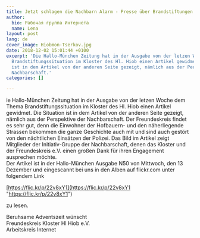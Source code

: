 ```yaml
---
title: Jetzt schlagen die Nachbarn Alarm - Presse über Brandstiftungen im Kloster
author:
  bio: Рабочая группа Интернета
  name: Lena
layout: post
lang: de
cover_image: Hiobmon-Tserkov.jpg
date: 2018-12-02 15:01:44 +0100
excerpt: 'Die Hallo-München Zeitung hat in der Ausgabe von der letzen Woche dem Thema
  Brandstiftungssituation im Kloster des Hl. Hiob einen Artikel gewidmet. Die Situation
  ist in dem Artikel von der anderen Seite gezeigt, nämlich aus der Perspektive der
  Nachbarschaft.'
categories: []

---
```

ie Hallo-München Zeitung hat in der Ausgabe von der letzen Woche dem  Thema Brandstiftungssituation im Kloster des Hl. Hiob einen Artikel  gewidmet. Die Situation ist in dem Artikel von der anderen Seite  gezeigt, nämlich aus der Perspektive der Nachbarschaft. Der  Freundeskreis findet es sehr gut, denn die Einwohner der Hofbauern- und  den näherliegende Strassen bekommen die ganze Geschichte auch mit und  sind auch gestört von den nächtlichen Einsätzen der Polizei. Das Bild im  Artikel zeigt Mitglieder der Initiativ-Gruppe der Nachbarschaft, denen  das Kloster und der Freundeskreis e.V. einen großen Dank für ihren  Engagement ausprechen möchte.  
 Der Artikel ist in der Hallo-München Ausgabe N50 von Mittwoch, den 13  Dezember und eingescannt bei uns in den Alben auf flickr.com unter  folgendem Link

[https://flic.kr/p/22v8xY1](https://flic.kr/p/22v8xY1 "https://flic.kr/p/22v8xY1")

zu lesen.

Beruhsame Adventszeit wünscht  
 Freundeskreis Kloster Hl Hiob e.V.  
 Arbeitskreis Internet
